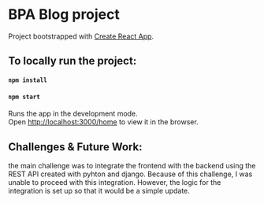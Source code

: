 # BPA Blog project

Project bootstrapped with [Create React App](https://github.com/facebook/create-react-app).

## To locally run the project:

#### `npm install`
#### `npm start`

Runs the app in the development mode.\
Open [http://localhost:3000/home](http://localhost:3000/home) to view it in the browser.

## Challenges & Future Work:

the main challenge was to integrate the frontend with the backend using the REST API created with pyhton and django. Because of this challenge, I was unable to proceed with this integration. However, the logic for the integration is set up so that it would be a simple update.
